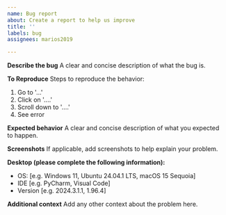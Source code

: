 ```yaml
---
name: Bug report
about: Create a report to help us improve
title: ''
labels: bug
assignees: marios2019

---
```


**Describe the bug**
A clear and concise description of what the bug is.

**To Reproduce**
Steps to reproduce the behavior:
1. Go to '...'
2. Click on '....'
3. Scroll down to '....'
4. See error

**Expected behavior**
A clear and concise description of what you expected to happen.

**Screenshots**
If applicable, add screenshots to help explain your problem.

**Desktop (please complete the following information):**
 - OS: [e.g. Windows 11, Ubuntu 24.04.1 LTS, macOS 15 Sequoia]
 - IDE [e.g. PyCharm, Visual Code]
 - Version [e.g. 2024.3.1.1, 1.96.4]

**Additional context**
Add any other context about the problem here.

